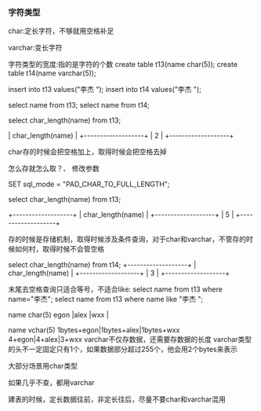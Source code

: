 ### 字符类型


char:定长字符，不够就用空格补足

varchar:变长字符

字符类型的宽度:指的是字符的个数
create table t13(name char(5));
create table t14(name varchar(5));

insert into t13 values("李杰 ");
insert into t14 values("李杰 ");


select name from t13;
select name from t14;


select char_length(name) from t13;

| char_length(name) |
+-------------------+
|                 2 |
+-------------------+

char存的时候会把空格加上，取得时候会把空格去掉

怎么存就怎么取？、
修改参数

SET sql_mode = "PAD_CHAR_TO_FULL_LENGTH";

 select char_length(name) from t13;

 +-------------------+
| char_length(name) |
+-------------------+
|                 5 |
+-------------------+

存的时候是存储机制，取得时候涉及条件查询，对于char和varchar，不管存的时候如何村，取得时候不会管空格



select char_length(name) from t14;
+-------------------+
| char_length(name) |
+-------------------+
|                 3 |
+-------------------+

末尾去空格查询只适合等号，不适合like:
select name from t13 where name="李杰";
select name from t13 where name like "李杰   ";


name char(5)
egon |alex |wxx  |





name vchar(5)
1bytes+egon|1bytes+alex|1bytes+wxx
4+egon|4+alex|3+wxx
varchar不仅存数据，还需要存数据的长度
varchar类型的头不一定固定只有1个，如果数据部分超过255个，他会用2个bytes来表示

大部分场景用char类型

如果几乎不查，都用varchar

建表的时候，定长数据往前，非定长往后，尽量不要char和varchar混用
